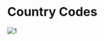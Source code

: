 # Country Codes

![1](https://user-images.githubusercontent.com/96024117/182745757-2724d9ea-9ead-44bd-a181-1f538ec721d9.png)
